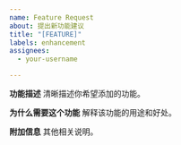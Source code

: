 ```yaml
---
name: Feature Request
about: 提出新功能建议
title: "[FEATURE]"
labels: enhancement
assignees: 
  - your-username

---
```


**功能描述**
清晰描述你希望添加的功能。

**为什么需要这个功能**
解释该功能的用途和好处。

**附加信息**
其他相关说明。
